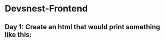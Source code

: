 # Devsnest-Frontend
## Day 1: Create an html that would print something like this: 
&nbsp; <a href = "https://drive.google.com/file/d/1KiZnTNhUaQpeIkRcvvsbGrR1SxF9Urhf/view">
  
